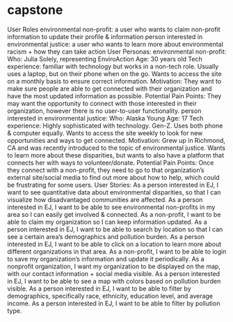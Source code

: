 # capstone
User Roles
environmental non-profit: a user who wants to claim non-profit information to update their profile & information
person interested in environmental justice: a user who wants to learn more about environmental racism + how they can take action
User Personas:
environmental non-profit:
Who: Julia Solely, representing EnviroAction
Age: 30 years old
Tech experience: familiar with technology but works in a non-tech role. Usually uses a laptop, but on their phone when on the go. Wants to access the site on a monthly basis to ensure correct information.
Motivation: They want to make sure people are able to get connected with their organization and have the most updated information as possible.
Potential Pain Points: They may want the opportunity to connect with those interested in their organization, however there is no user-to-user functionality.
person interested in environmental justice:
Who: Alaska Young
Age: 17
Tech experience: Highly sophisticated with technology. Gen-Z. Uses both phone & computer equally. Wants to access the site weekly to look for new opportunities and ways to get connected.
Motivation: Grew up in Richmond, CA and was recently introduced to the topic of environmental justice. Wants to learn more about these disparities, but wants to also have a platform that connects her with ways to volunteer/donate.
Potential Pain Points: Once they connect with a non-profit, they need to go to that organization’s external site/social media to find out more about how to help, which could be frustrating for some users.
User Stories:
As a person interested in EJ, I want to see quantitative data about environmental disparities, so that I can visualize how disadvantaged communities are affected.
As a person interested in EJ, I want to be able to see environmental non-profits in my area so I can easily get involved & connected.
As a non-profit, I want to be able to claim my organization so I can keep information updated.
As a person interested in EJ, I want to be able to search by location so that I can see a certain area’s demographics and pollution burden.
As a person interested in EJ, I want to be able to click on a location to learn more about different organizations in that area.
As a non-profit, I want to be able to login to save my organization’s information and update it periodically.
As a nonprofit organization, I want my organization to be displayed on the map, with our contact information + social media visible.
As a person interested in EJ, I want to be able to see a map with colors based on pollution burden visible.
As a person interested in EJ, I want to be able to filter by demographics, specifically race, ethnicity, education level, and average income.
As a person interested in EJ, I want to be able to filter by pollution type.
